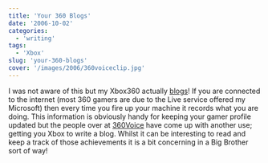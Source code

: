 ```yaml
---
title: 'Your 360 Blogs'
date: '2006-10-02'
categories:
  - 'writing'
tags:
  - 'Xbox'
slug: 'your-360-blogs'
cover: '/images/2006/360voiceclip.jpg'
---
```


I was not aware of this but my Xbox360 actually [blogs][1]! If you are connected to the internet (most 360 gamers are due to the Live service offered my Microsoft) then every time you fire up your machine it records what you are doing. This information is obviously handy for keeping your gamer profile updated but the people over at [360Voice][2] have come up with another use; getting you Xbox to write a blog. Whilst it can be interesting to read and keep a track of those achievements it is a bit concerning in a Big Brother sort of way!

[1]: https://www.360voice.com/blog.asp?tag=Funky%20Larma 'My Xbox'
[2]: https://www.360voice.com '360Voice'

